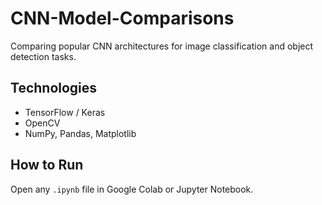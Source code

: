 # CNN-Model-Comparisons
Comparing popular CNN architectures for image classification and object detection tasks.

## Technologies
- TensorFlow / Keras
- OpenCV
- NumPy, Pandas, Matplotlib

## How to Run
Open any `.ipynb` file in Google Colab or Jupyter Notebook.
